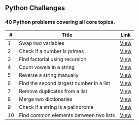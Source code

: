 ## Python Challenges

### 40 Python problems covering all core topics.

| # | Title | Link |
|---| ----- | ---- |
| 1 |  Swap two variables  |   [View](./40_problems_roadmap/basic_foundations/1.swap_variables.py)   | 
| 2 |  Check if a number is primes  |   [View](./40_problems_roadmap/basic_foundations/2.check_prime.py)   | 
| 3 |  Find factorial using recursion  |   [View](./40_problems_roadmap/basic_foundations/3.calculate_factorial.py)   | 
| 4 |  Count vowels in a string  |   [View](./40_problems_roadmap/basic_foundations/4.count_vowels.py)   | 
| 5 |  Reverse a string manually  |   [View](./40_problems_roadmap/basic_foundations/5.reverse_string.py)   | 
| 6 |  Find the second largest number in a list  |   [View](./40_problems_roadmap/basic_foundations/6.second_largest_number.py)   | 
| 7 |  Remove duplicates from a list  |   [View](./40_problems_roadmap/basic_foundations/7.remove_duplicates_from_list.py)   | 
| 8 |  Merge two dictionaries  |   [View](./40_problems_roadmap/basic_foundations/8.merge_two_dicts.py)   | 
| 9 |  Check if a string is a palindrome  |   [View](./40_problems_roadmap/basic_foundations/9.is_palindrome.py)   | 
| 10 |   Find common elements between two lists |   [View](./40_problems_roadmap/basic_foundations/10.find_common_elements.py)   | 